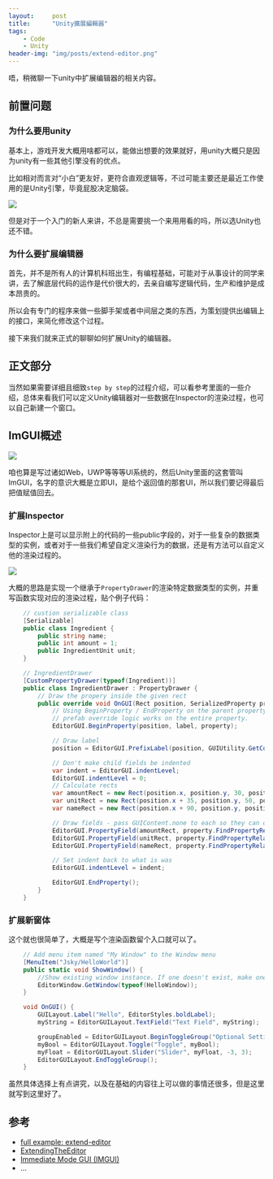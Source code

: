 ```yaml
---
layout:     post
title:      "Unity擴展編輯器"
tags:
    - Code
    - Unity
header-img: "img/posts/extend-editor.png"
---
```


唔，稍微聊一下unity中扩展编辑器的相关内容。

## 前置问题

### 为什么要用unity

基本上，游戏开发大概用啥都可以，能做出想要的效果就好，用unity大概只是因为unity有一些其他引擎没有的优点。

比如相对而言对“小白”更友好，更符合直观逻辑等，不过可能主要还是最近工作使用的是Unity引擎，毕竟屁股决定脑袋。

![]({{site.url}}/img/unity/3.png)

但是对于一个入门的新人来讲，不总是需要挑一个来用用看的吗，所以选Unity也还不错。

### 为什么要扩展编辑器

首先，并不是所有人的计算机科班出生，有编程基础，可能对于从事设计的同学来讲，去了解底层代码的运作是代价很大的，去亲自编写逻辑代码，生产和维护是成本昂贵的。

所以会有专门的程序来做一些脚手架或者中间层之类的东西，为策划提供出编辑上的接口，来简化修改这个过程。

接下来我们就来正式的聊聊如何扩展Unity的编辑器。

## 正文部分

当然如果需要详细且细致`step by step`的过程介绍，可以看参考里面的一些介绍，总体来看我们可以定义Unity编辑器对一些数据在Inspector的渲染过程，也可以自己新建一个窗口。

## ImGUI概述

![]({{site.url}}/img/unity/2.png)

咱也算是写过诸如Web，UWP等等等UI系统的，然后Unity里面的这套管叫ImGUI，名字的意识大概是立即UI，是给个返回值的那套UI，所以我们要记得最后把值赋值回去。

### 扩展Inspector

Inspector上是可以显示附上的代码的一些public字段的，对于一些复杂的数据类型的实例，或者对于一些我们希望自定义渲染行为的数据，还是有方法可以自定义他的渲染过程的。

![]({{site.url}}/img/unity/1.png)

大概的思路是实现一个继承于`PropertyDrawer`的渲染特定数据类型的实例，并重写函数实现对应的渲染过程，贴个例子代码：
```csharp
    // custion serializable class
    [Serializable]
    public class Ingredient {
        public string name;
        public int amount = 1;
        public IngredientUnit unit;
    }

    // IngredientDrawer
    [CustomPropertyDrawer(typeof(Ingredient))]
    public class IngredientDrawer : PropertyDrawer {
        // Draw the propery inside the given rect
        public override void OnGUI(Rect position, SerializedProperty property, GUIContent label) {
            // Using BeginProperty / EndProperty on the parent property means that
            // prefab override logic works on the entire property.
            EditorGUI.BeginProperty(position, label, property);

            // Draw label
            position = EditorGUI.PrefixLabel(position, GUIUtility.GetControlID(FocusType.Passive), label);

            // Don't make child fields be indented
            var indent = EditorGUI.indentLevel;
            EditorGUI.indentLevel = 0;
            // Calculate rects
            var amountRect = new Rect(position.x, position.y, 30, position.height);
            var unitRect = new Rect(position.x + 35, position.y, 50, position.height);
            var nameRect = new Rect(position.x + 90, position.y, position.width - 90, position.height);

            // Draw fields - pass GUIContent.none to each so they can draw with labels
            EditorGUI.PropertyField(amountRect, property.FindPropertyRelative("amount"), GUIContent.none);
            EditorGUI.PropertyField(unitRect, property.FindPropertyRelative("unit"), GUIContent.none);
            EditorGUI.PropertyField(nameRect, property.FindPropertyRelative("name"), GUIContent.none);

            // Set indent back to what is was
            EditorGUI.indentLevel = indent;

            EditorGUI.EndProperty();
        }
    }
```

### 扩展新窗体

这个就也很简单了，大概是写个渲染函数留个入口就可以了。
```csharp
    // Add menu item named "My Window" to the Window menu
    [MenuItem("Jsky/HelloWorld")]
    public static void ShowWindow() {
        //Show existing window instance. If one doesn't exist, make one.
        EditorWindow.GetWindow(typeof(HelloWindow));
    }

    void OnGUI() {
        GUILayout.Label("Hello", EditorStyles.boldLabel);
        myString = EditorGUILayout.TextField("Text Field", myString);

        groupEnabled = EditorGUILayout.BeginToggleGroup("Optional Settings", groupEnabled);
        myBool = EditorGUILayout.Toggle("Toggle", myBool);
        myFloat = EditorGUILayout.Slider("Slider", myFloat, -3, 3);
        EditorGUILayout.EndToggleGroup();
    }
```
虽然具体选择上有点讲究，以及在基础的内容往上可以做的事情还很多，但是这里就写到这里好了。

## 参考

+ [full example: extend-editor](https://github.com/Moons-Project/Unity.ExtendEditor)
+ [ExtendingTheEditor](https://docs.unity3d.com/Manual/ExtendingTheEditor.html)
+ [Immediate Mode GUI (IMGUI)](https://docs.unity3d.com/Manual/GUIScriptingGuide.html)
+ ...